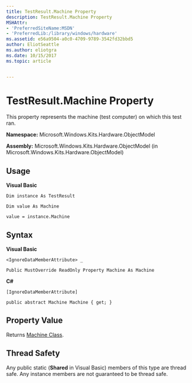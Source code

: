 ```yaml
---
title: TestResult.Machine Property
description: TestResult.Machine Property
MSHAttr:
- 'PreferredSiteName:MSDN'
- 'PreferredLib:/library/windows/hardware'
ms.assetid: e56a9504-a0c0-4709-9789-3542fd32bbd5
author: EliotSeattle
ms.author: eliotgra
ms.date: 10/15/2017
ms.topic: article


---
```


# TestResult.Machine Property


This property represents the machine (test computer) on which this test ran.

**Namespace:** Microsoft.Windows.Kits.Hardware.ObjectModel

**Assembly:** Microsoft.Windows.Kits.Hardware.ObjectModel (in Microsoft.Windows.Kits.Hardware.ObjectModel)

## <span id="Usage"></span><span id="usage"></span><span id="USAGE"></span>Usage


**Visual Basic**

`Dim instance As TestResult`

`Dim value As Machine`

`value = instance.Machine`

## <span id="Syntax"></span><span id="syntax"></span><span id="SYNTAX"></span>Syntax


**Visual Basic**

`<IgnoreDataMemberAttribute> _`

`Public MustOverride ReadOnly Property Machine As Machine`

**C#**

`[IgnoreDataMemberAttribute]`

`public abstract Machine Machine { get; }`

## <span id="Property_Value"></span><span id="property_value"></span><span id="PROPERTY_VALUE"></span>Property Value


Returns [Machine Class](machine-class.md).

## <span id="Thread_Safety"></span><span id="thread_safety"></span><span id="THREAD_SAFETY"></span>Thread Safety


Any public static (**Shared** in Visual Basic) members of this type are thread safe. Any instance members are not guaranteed to be thread safe.

 

 






